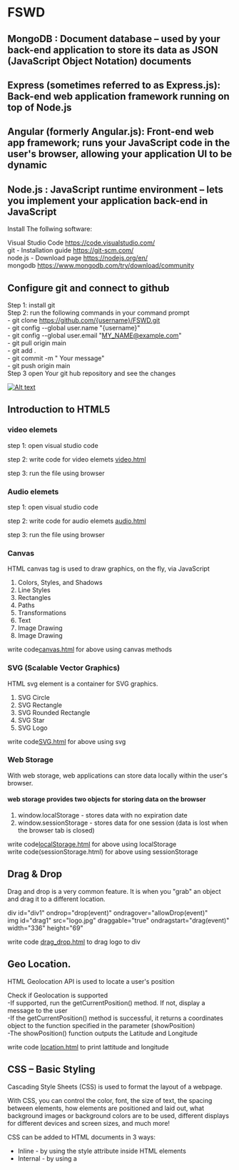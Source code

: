 
# FSWD

## MongoDB : Document database – used by your back-end application to store its data as JSON (JavaScript Object Notation) documents
## Express (sometimes referred to as Express.js): Back-end web application framework running on top of Node.js
## Angular (formerly Angular.js): Front-end web app framework; runs your JavaScript code in the user's browser, allowing your application UI to be dynamic
## Node.js : JavaScript runtime environment – lets you implement your application back-end in JavaScript

Install The follwing software: <br/>

Visual Studio Code https://code.visualstudio.com/ <br>
git - Installation guide https://git-scm.com/ <br/>
node.js - Download page https://nodejs.org/en/ <br/>
mongodb https://www.mongodb.com/try/download/community <br/>

## Configure git and connect to github
Step 1: install git <br>
Step 2: run the following commands in your command prompt<br>
       - git clone https://github.com/{username}/FSWD.git <br>
       - git config --global user.name "{username}" <br>
       - git config --global user.email "MY_NAME@example.com" <br>
       - git pull origin main <br>
       - git add . <br>
       - git commit -m " Your message" <br>
       - git push origin main<br>
Step 3 open Your git hub repository and see the changes

[![Alt text](https://img.youtube.com/vi/PJ32dRdVNxw/0.jpg)](https://www.youtube.com/watch?v=PJ32dRdVNxw)


## Introduction to HTML5 
### video elemets

step 1: open visual studio code <br> 

step 2: write code for video elemets  [video.html](https://github.com/nagarajuthandu/FSWD/blob/main/video.html) <br>

step 3: run the file using browser <br>

### Audio elemets

step 1: open visual studio code <br> 

step 2: write code for audio elemets  [audio.html](https://github.com/nagarajuthandu/FSWD/blob/main/audio.html) <br>

step 3: run the file using browser <br>

### Canvas

HTML canvas tag is used to draw graphics, on the fly, via JavaScript <br>
1. Colors, Styles, and Shadows
2. Line Styles
3. Rectangles
4. Paths
5. Transformations
6. Text
7. Image Drawing
8. Image Drawing

write code[canvas.html](https://github.com/nagarajuthandu/FSWD/blob/main/canvas.html) for above using canvas methods 

### SVG (Scalable Vector Graphics)

HTML svg element is a container for SVG graphics.
1. SVG Circle
2. SVG Rectangle
3. SVG Rounded Rectangle
4. SVG Star
5. SVG Logo

 write code[SVG.html](https://github.com/nagarajuthandu/FSWD/blob/main/SVG.html) for above using svg 
 
 ### Web Storage
 
 With web storage, web applications can store data locally within the user's browser.<br>
#### web storage provides two objects for storing data on the browser

1. window.localStorage - stores data with no expiration date
2. window.sessionStorage - stores data for one session (data is lost when the browser tab is closed)

write code[localStorage.html](https://github.com/nagarajuthandu/FSWD/blob/main/localStorage.html) for above using localStorage <br>
write code(sessionStorage.html) for above using sessionStorage

## Drag & Drop

Drag and drop is a very common feature. It is when you "grab" an object and drag it to a different location.

div id="div1" ondrop="drop(event)" ondragover="allowDrop(event)" <br>
img id="drag1" src="logo.jpg" draggable="true" ondragstart="drag(event)" width="336" height="69" <br>

write code [drag_drop.html](https://github.com/nagarajuthandu/FSWD/blob/main/drag_drop.html) to drag logo to div <br>

## Geo Location.
HTML Geolocation API is used to locate a user's position <br>

Check if Geolocation is supported <br>
-If supported, run the getCurrentPosition() method. If not, display a message to the user <br>
-If the getCurrentPosition() method is successful, it returns a coordinates object to the function specified in the parameter (showPosition)<br>
-The showPosition() function outputs the Latitude and Longitude<br>

write code [location.html](https://github.com/nagarajuthandu/FSWD/blob/main/location.html) to print lattitude and longitude <br>

## CSS – Basic Styling
 Cascading Style Sheets (CSS) is used to format the layout of a webpage. <br>
 
 With CSS, you can control the color, font, the size of text, the spacing between elements, how elements are positioned and laid out, what background images or background colors are to be used, different displays for different devices and screen sizes, and much more! <br>
 
 CSS can be added to HTML documents in 3 ways: <br>

* Inline - by using the style attribute inside HTML elements <br>
* Internal - by using a <style> element in the <head> section <br>
* External - by using a <link> element to link to an external CSS file <br>

create [styles.css]() to move a car / Progress bar <br>
       
## Bootstrap
       * Bootstrap is a free front-end framework for faster and easier web development
       * Bootstrap includes HTML and CSS based design templates for typography, forms, buttons, tables, navigation, modals, image carousels and many other, as well as optional JavaScript plugins
       * Bootstrap also gives you the ability to easily create responsive designs
       
## Downloading Bootstrap
       
       * download and host Bootstrap yourself, go to https://getbootstrap.com 

       


